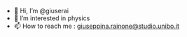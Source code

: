 - 👋 Hi, I’m @giuserai
- 👀 I’m interested in physics
- 📫 How to reach me : giuseppina.rainone@studio.unibo.it

<!---
giuserai/giuserai is a ✨ special ✨ repository because its `README.md` (this file) appears on your GitHub profile.
You can click the Preview link to take a look at your changes.
--->

